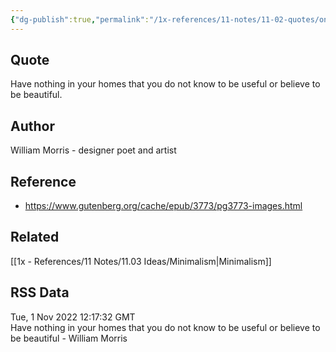 ```yaml
---
{"dg-publish":true,"permalink":"/1x-references/11-notes/11-02-quotes/only-have-stuff-that-is-useful-or-beautiful-william-morris/","title":"Only have stuff that is useful or beautiful - William Morris","created":"2023-07-24T20:14:18.925+03:00","updated":"2024-02-14T20:18:40.060+03:00"}
---
```



## Quote
Have nothing in your homes that you do not know to be useful or believe to be beautiful.

## Author
William Morris - designer poet and artist

## Reference
- https://www.gutenberg.org/cache/epub/3773/pg3773-images.html

## Related
[[1x - References/11 Notes/11.03 Ideas/Minimalism\|Minimalism]]

## RSS Data
<div class='date'>Tue, 1 Nov 2022 12:17:32 GMT</div>
<div class='description'>Have nothing in your homes that you do not know to be useful or believe to be beautiful - William Morris</div>
